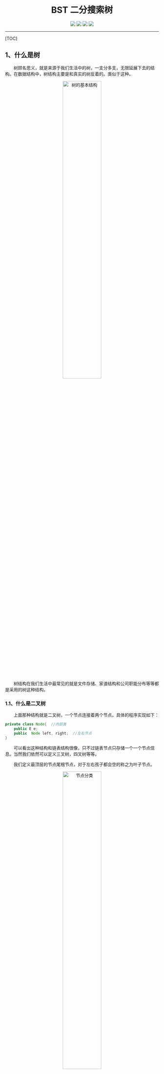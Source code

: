 <h1 align=center>BST 二分搜索树</h1>
<div align="center">
<image src="https://img.shields.io/badge/Github-LiYangSir-brightgreen">
<image src="https://img.shields.io/badge/author-teaUrn-green">
<image src="https://img.shields.io/badge/Language-Java-orange">
<image src="https://img.shields.io/badge/Version-1.0-blue">
</div>

------

[TOC]

## 1、什么是树

&emsp;&emsp;树顾名思义，就是来源于我们生活中的树，一支分多支，无限延展下去的结构。在数据结构中，树结构主要是和真实的树反着的。类似于这种。

<div align=center>
<img src=https://markdown-liyang.oss-cn-beijing.aliyuncs.com/%E6%95%B0%E6%8D%AE%E7%BB%93%E6%9E%84%E4%B8%8E%E7%AE%97%E6%B3%95/5.BST%E4%BA%8C%E5%88%86%E6%90%9C%E7%B4%A2%E6%A0%91/%E7%BB%93%E6%9E%84.png width=50% alt=树的基本结构>
</div>

&emsp;&emsp;树结构在我们生活中最常见的就是文件存储、家谱结构和公司职能分布等等都是采用的树这种结构。

### 1.1、什么是二叉树

&emsp;&emsp;上面那种结构就是二叉树，一个节点连接着两个节点。具体的程序实现如下：
```java
private class Node{  //内部类
    public E e;
    public  Node left, right;  //左右节点
}
```
&emsp;&emsp;可以看出这种结构和链表结构很像，只不过链表节点只存储一个一个节点信息。当然我们依然可以定义三叉树，四叉树等等。

&emsp;&emsp;我们定义最顶层的节点尾根节点，对于左右孩子都会空的称之为叶子节点。
<div align=center>
<img src= https://markdown-liyang.oss-cn-beijing.aliyuncs.com/%E6%95%B0%E6%8D%AE%E7%BB%93%E6%9E%84%E4%B8%8E%E7%AE%97%E6%B3%95/5.BST%E4%BA%8C%E5%88%86%E6%90%9C%E7%B4%A2%E6%A0%91/%E7%BB%93%E6%9E%842.png width=50% alt=节点分类>
</div>

**注：** **红色**为跟节点，**绿色**为叶子节点，根据结构我们可以看出来二叉树既有天然的递归性。孩子节点依然是一个新的二叉树。这就体现了递归性。

&emsp;&emsp;我们从上面可以看出来二叉树不一定是满的，而且一个节点也是二叉树，NULL也是二叉树。

### 1.2、什么是二分搜索树

&emsp;&emsp;二分搜索树也是一种二叉树，只不过相对于二叉树增加了一些规则。二分搜索树要求。

&emsp;&emsp;规则：**一个节点的元素值必须大于它的左子树所有节点的值小于它的右子树所有节点的值**。

<div align=center>
<img src=https://markdown-liyang.oss-cn-beijing.aliyuncs.com/%E6%95%B0%E6%8D%AE%E7%BB%93%E6%9E%84%E4%B8%8E%E7%AE%97%E6%B3%95/5.BST%E4%BA%8C%E5%88%86%E6%90%9C%E7%B4%A2%E6%A0%91/%E7%BB%93%E6%9E%843.png width=50% alt=二分搜索树>
</div>

&emsp;&emsp;这也就正好验证了搜索这个概念。如果我们想要查找的元素大于该节点，我们就去它的右子树去找，小于就与左子树就找。但是我们需要注意，这里我们只是以数字作为例子，其实这种结构要求我们的节点具有可比较性，也就是自己实现的类对象必须继承Comparable这个类，并重写compareto这个函数。也就是存储的元素必须有可比性。

## 2、二分搜索树的基本函数

&emsp;&emsp;作为一种高级数据结构，它依然避免不了进行增删改查四个操作，下面我们就逐一进行实现。

### 2.1、添加元素

&emsp;&emsp;我们知道二分搜索树的基本规则是**一个节点的元素值必须大于它的左子树所有节点的值小于它的右子树所有节点的值**。我们就是用这条规则进行添加元素。从根节点出发，如果添加的元素大于我们跟节点元素值，我们就去跟节点的右子树继续添加元素，直到待插入节点为NULL，我们就把节点插入该位置。

<div align=center>
<img src=https://markdown-liyang.oss-cn-beijing.aliyuncs.com/%E6%95%B0%E6%8D%AE%E7%BB%93%E6%9E%84%E4%B8%8E%E7%AE%97%E6%B3%95/5.BST%E4%BA%8C%E5%88%86%E6%90%9C%E7%B4%A2%E6%A0%91/%E6%B7%BB%E5%8A%A0%E5%85%83%E7%B4%A0.png width=95% alt=添加元素2，6>
</div>

<div align=center>
<img src=https://markdown-liyang.oss-cn-beijing.aliyuncs.com/%E6%95%B0%E6%8D%AE%E7%BB%93%E6%9E%84%E4%B8%8E%E7%AE%97%E6%B3%95/5.BST%E4%BA%8C%E5%88%86%E6%90%9C%E7%B4%A2%E6%A0%91/%E6%B7%BB%E5%8A%A0%E5%85%83%E7%B4%A02.png width=90% alt=添加元素3>
</div>

**注：** 我们可以看出，我们的二分搜索树不包含重复的元素，如果我们希望包含的重复的元素，我们只需要重新定义规则：**一个节点的元素值必须大于它的左子树所有节点的值小于==等于==它的右子树所有节点的值**。

&emsp;&emsp;对于二分搜索树来说，具有天然的递归性，所以我们就哪递归来实现增加这个操作。
&emsp;&emsp;由于我们递归的思想就是把一个问题分成一节一节去处理，所以我们实现递归的时候需要返回我们处理完的头结点。所以我们引入私有函数，返回添加后的根节点。
**程序实现：**
```java
public void add(E e) {
    root =  add(root, e);
}

private Node add(Node node, E e) {
    // 终止条件
    if (node == null){
        size++;
        return new Node(e);
    }
    // 开始递归
    if (e.compareTo(node.e) < 0)    //去左子树添加元素
        node.left = add(node.left, e); 
    else if (e.compareTo(node.e) > 0)  //去右子树添加元素
        node.right = add(node.right, e);
    return node;
}
```

### 2.2、查询元素
&emsp;&emsp;我们并不先介绍删除操作，因为删除操作最为复杂，我们先介绍查询操作，最后再说删除操作。

#### 2.2.1 contains操作

&emsp;&emsp;contains函数，返回bool判断树结构中是否包含我们待查元素。同添加元素相同，我们需要采用递归的形式查询元素。那么我们就需要新建私有函数来传入我们要查询的节点。

**程序实现：**
```java
public boolean contains(E e) {
    return contains(root, e);
}

private boolean contains(Node node, E e) {
    if (node == null) //递归到底
        return false;

    if (e.compareTo(node.e) < 0)
        return contains(node.left, e);
    else if (e.compareTo(node.e) > 0)
        return contains(node.right, e);
    else  //相同
        return true;
}
```

#### 2.2.2 最大值和最小值函数

&emsp;&emsp;我们根据二叉树的定义我们知道，大树值的元素都是向右子树去添加，同理小数值的元素都是向左子树去添加。所以最大值存在于树的最右边，最小值存在于树的最左边。

**最小值程序实现：**
```java
public void minimum() {
    if (size == 0)
        throw new IllegalArgumentException("BST is empty");
    System.out.println(minimum(root).e);
}

private Node minimum(Node node) {
    if (node.left == null)
        return node;
    return minimum(node.left);
}
```

**最大值程序实现：**
```java
public void maximum() {
    if (size == 0)
        throw new IllegalArgumentException("BST is empty");
    System.out.println(maximum(root).e);
}

private Node maximum(Node node) {
    if (node.right == null)
        return node;
    return minimum(node.right);
}
```

### 2.3、改变元素

&emsp;&emsp;改变元素同查询元素相同，找到元素后修改后即可。仿照查询元素的程序就可以实现改变元素的函数

**程序实现：**
```java
public void set(E e) {
    set(root, e);
}

private void set(Node node, E e) {
    if (node == null) //递归到底
        return;

    if (e.compareTo(node.e) < 0)
        set(node.left, e);
    else if (e.compareTo(node.e) > 0)
        set(node.right, e);
    else  //相同
        node.e = e;
}
```

### 2.4、遍历元素
&emsp;&emsp;树的遍历操作同线性结构的遍历不同，线性结构需要从头遍历到尾，对于树结构来说遍历分为很多种情况。
1. 前序遍历
2. 中序遍历
3. 后续遍历
4. 层序遍历
   
&emsp;&emsp;1-3 遍历为深度优先的算法，而层序遍历为广度优先的算法，下面我们逐个进行说明。所谓的前中后指的就是啥时候访问节点信息。在左子树前面，在左子树和右子树中间，还是在右子树后面。

#### 2.4.1 前序遍历

&emsp;&emsp;前序遍历的主要思想就是先访问这个元素，然后再对它的左右子树分别进行前序遍历操作。
<div align=center>
<img src=https://markdown-liyang.oss-cn-beijing.aliyuncs.com/%E6%95%B0%E6%8D%AE%E7%BB%93%E6%9E%84%E4%B8%8E%E7%AE%97%E6%B3%95/5.BST%E4%BA%8C%E5%88%86%E6%90%9C%E7%B4%A2%E6%A0%91/%E5%89%8D%E5%BA%8F%E9%81%8D%E5%8E%86.png width=75% alt=前序遍历>
</div>

根据图我们可以得出前序遍历的**顺序**如下：

1. 访问元素5，然后按照红色箭头，对左子树（绿色）进行前序遍历；
2. 访问元素2，然后按照红色箭头遍历左右子树，由于左右子树均为叶子节点，所以遍历结果为2-1-4；
3. 返回去遍历根节点的右子树（黄色），按照红色箭头，顺序为8-6-9；
4. 最终遍历的结果是：5-2-1-4-8-6-9；

**程序实现：**

```java
/**  前序遍历  **/
public void preOrder(){
    preOrder(root);
}

private void preOrder(Node node) {
    if (node == null)
        return;
    System.out.println(node.e);  // 先访问节点信息
    preOrder(node.left);  //前序遍历左子树
    preOrder(node.right);  //前序遍历右子树
}
```
#### 2.4.2 中序遍历
&emsp;&emsp;中序遍历和前序遍历类似，中序遍历就是将访问元素的环节放在了中间，先遍历其左子树，然后访问其节点元素，最后遍历其右子树。

<div align=center>
<img src=https://markdown-liyang.oss-cn-beijing.aliyuncs.com/%E6%95%B0%E6%8D%AE%E7%BB%93%E6%9E%84%E4%B8%8E%E7%AE%97%E6%B3%95/5.BST%E4%BA%8C%E5%88%86%E6%90%9C%E7%B4%A2%E6%A0%91/%E4%B8%AD%E5%BA%8F%E9%81%8D%E5%8E%86.png width=75% alt=中序遍历>
</div>

根据图我们可以得出中序遍历的**顺序**如下：

1. 先前序遍历根节点的左子树，按照红色箭头的方向，结果为1-2-4；
2. 访问该元素，结果为 5；
3. 最后遍历右子树，结果为6-8-9；
4. 最后的结果为1-2-4-5-6-8-9；
   
&emsp;&emsp;我们不难发现中序遍历的特点就是**具有顺序性**，本次中序遍历是**从小到大**，如果先遍历右子树，最后遍历左子树，结果就为**从大到小**排列。

**程序实现：**

```java
public void inOrder() {
    inOrder(root);
}
private void inOrder(Node node) {
    if (node == null)
        return;
    inOrder(node.left);
    System.out.println(node.e);  // 在中间访问节点信息
    inOrder(node.right);
}
```

#### 2.4.3 后序遍历
&emsp;&emsp;有了前面两个基础，后序遍历就比较简单了，就是最后再访问元素，先遍历左子树，后遍历右子树，最后访问该节点信息。

<div align=center>
<img src=https://markdown-liyang.oss-cn-beijing.aliyuncs.com/%E6%95%B0%E6%8D%AE%E7%BB%93%E6%9E%84%E4%B8%8E%E7%AE%97%E6%B3%95/5.BST%E4%BA%8C%E5%88%86%E6%90%9C%E7%B4%A2%E6%A0%91/%E5%90%8E%E5%BA%8F%E9%81%8D%E5%8E%86.png width=75% alt=后序遍历>
</div>

根据图我们可以得出后序遍历的**顺序**如下：
1. 先后序遍历左子树，结果为：1-4-2；
2. 再后序遍历右子树，结果为：6-9-8；
3. 最后访问节点信息，结果为5；
4. 最终结果为1-4-2-6-9-8-5；

**程序实现：**

```java
public void lastOrder() {
    lastOrder(root);
}

private void lastOrder(Node node) {
    if (node == null)
        return;
    lastOrder(node.left);
    lastOrder(node.right);
    System.out.println(node.e);  //最后访问节点信息
}
```

#### 2.4.4 层序遍历

&emsp;&emsp;层序遍历和前面的不同，层序遍历是广度优先的算法。也就是一层一层的访问。将某一个深度的信息全部访问完，在访问下一深度节点信息。这里就会用到我们之前讲的**队列**的数据结构。

&emsp;&emsp;核心思想就是：**入队的元素是将要出队的左右节点的元素**

&emsp;&emsp;针对前面所展示的二分搜索树，层序遍历我们用图来表示就是：

<div align=center>
<img src=https://markdown-liyang.oss-cn-beijing.aliyuncs.com/%E6%95%B0%E6%8D%AE%E7%BB%93%E6%9E%84%E4%B8%8E%E7%AE%97%E6%B3%95/5.BST%E4%BA%8C%E5%88%86%E6%90%9C%E7%B4%A2%E6%A0%91/%E5%B1%82%E5%BA%8F%E9%81%8D%E5%8E%86.png width=90% alt=层序遍历>
</div>

**步骤：**
1. 先放入根节点；
2. 出队队首的元素，同时入队根节点的左右节点；
3. 开始循环，没出队一个元素，就要将他的孩子节点入队，如果没有则不入，直到队列中的元素为空；
4. 最后我们输出的就是：5-2-8-1-4-6-9。
   
**程序实现：**

```java
public void levelOrder() {
    Queue<Node> q = new LinkedList<>();
    q.add(root);    //先放入根节点
    while (!q.isEmpty()) {  //循环知道队列元素为空
        Node cur = q.remove();    //出队队首元素
        System.out.println(cur.e);
        if (cur.left != null)   //同时入队刚出队元素的左右节点
            q.add(cur.left);
        if (cur.right != null)
            q.add(cur.right);
    }
}
```

### 2.5、删除元素

&emsp;&emsp;删除元素是最难的一个操作，我们不从删除任意元素开始，我们先从删除最大值和最小值入手，一步步深入了解删除操作

#### 2.5.1 删除最小值元素

&emsp;&emsp;我们在查询元素那一节中提到，最小值存在于BST的最左边。这里又得分情况。最左边的元素存在的状态分为两种。
1. 若是叶子节点，直接删除该元素即可；
2. 若无左孩子节点，右孩子节点顶替待删除节点。

**删除元素-叶子节点：**
<div align=center>
<img src=https://markdown-liyang.oss-cn-beijing.aliyuncs.com/%E6%95%B0%E6%8D%AE%E7%BB%93%E6%9E%84%E4%B8%8E%E7%AE%97%E6%B3%95/5.BST%E4%BA%8C%E5%88%86%E6%90%9C%E7%B4%A2%E6%A0%91/%E5%88%A0%E9%99%A4%E5%85%83%E7%B4%A0-%E6%97%A0%E5%8F%B3%E5%AD%A9%E5%AD%90.png width=80% alt=删除元素-叶子节点>
</div>
<br/>

**删除元素-无左孩子：**
<div align=center>
<img src=https://markdown-liyang.oss-cn-beijing.aliyuncs.com/%E6%95%B0%E6%8D%AE%E7%BB%93%E6%9E%84%E4%B8%8E%E7%AE%97%E6%B3%95/5.BST%E4%BA%8C%E5%88%86%E6%90%9C%E7%B4%A2%E6%A0%91/%E5%88%A0%E9%99%A4%E5%85%83%E7%B4%A0-%E6%9C%89%E5%8F%B3%E5%AD%A9%E5%AD%90.png width=80% alt=删除元素-无左孩子节点>
</div>

&emsp;&emsp;程序实现中，主要就是对两种情况进行分析。实际上，我们发现两者情况均是无左孩子节点（必然），所以最底的情况就是到达了最靠左的位置（左孩子为null），然后返回删除节点的全部右子树。第一种情况返回null，也就删除最小值。第二中情况也就是代替原来的位置。

**程序实现：**
```java
public void removeMinimum() {
    if (size == 0)
        throw new IllegalArgumentException("BST is empty");
    removeMinimum(root);
}

private Node removeMinimum(Node node) {
    if (node.left == null) {  // 到达最小值的节点
        Node rightNode = node.right;
        node.right = null;
        size--;
        return rightNode;
    }
    node.left = removeMinimum(node.left);
    return node;
}
````

#### 2.5.2 删除最大值元素

&emsp;&emsp;有了前面的删除最小值元素的概念，删除最大值就是向右走到底，删除最大值元素也分为两种，只不过方向相反而已。根据上面的程序我们就可以仿制删除最大值元素。

**程序实现：**

```java
public void removeMaximum() {
    if (size == 0)
        throw new IllegalArgumentException("BST is empty");
    removeMaximum(root);
}

private Node removeMaximum(Node node) {
    if (node.right == null) {        //到达最大值的节点
        Node leftNode = node.left;
        node.left = null;
        size--;
        return leftNode;
    }
    node.right = removeMaximum(node.right);
    return node;
}
```

#### 2.5.3 删除任意元素

&emsp;&emsp;删除元素就没有像其他操作那么简单了。这里呢我们引入一个方法，这是方法是在1962年 Hibbard 提出来的。下面我们用实例进行演示。

<div align=center>
<img src=https://markdown-liyang.oss-cn-beijing.aliyuncs.com/%E6%95%B0%E6%8D%AE%E7%BB%93%E6%9E%84%E4%B8%8E%E7%AE%97%E6%B3%95/5.BST%E4%BA%8C%E5%88%86%E6%90%9C%E7%B4%A2%E6%A0%91/%E7%BB%93%E6%9E%843.png width=50% alt=二分搜索树>
</div>

&emsp;&emsp;对于这个树结构，我们以最难的节点进行删除，也就是根节点进行删除，删除的步骤如下：

1. 找到一个节点来代替根节点，这里我们选择待删除节点5的**后继**。**后继**：就是该节点右子树中离节点大小最近的节点，也就是右子树中的最小值节点。这里指的就是节点6。
2. 找到了该节点6，就需要将原树中的节点6删除。这样6就从树结构中脱离出来。
3. 将节点6的右子树指向节点8,节点6的左子树指向节点2。
这样就将节点5的后继节点6代替了节点5。完成了删除操作

**程序实现：**

```java
public void remove(E e) {
    root = remove(root, e);
}

private Node remove(Node node, E e) {
    if (node == null)
        return null;

    if (e.compareTo(node.e) < 0) {   //找到待删除的节点
        node.left = remove(node.left, e);
        return node;
    } else if (e.compareTo(node.e) > 0) {
        node.right = remove(node.right, e);
        return node;
    } else {                        //找到了待删除节点
        if (node.left == null) {   //单方向形式的和删除最大值和最小值类似
            Node rightNode = node.right;
            node.right = null;
            size--;
            return rightNode;
        }
        if (node.right == null) {
            Node leftNode = node.left;
            node.left = null;
            size--;
            return leftNode;
        }     // 最复杂的情况，利用到后继
        Node successor = minimum(node.right);  //找到后继的节点
        successor.right = removeMinimum(node.right); // 已经队size进行了自减操作
        successor.left = node.left;
        node.left = node.right = null;
        return successor;
    }
}
```
## 3、时间复杂度分析
&emsp;&emsp;这里并没有做时间复杂度分析，是因为这个树结构并不完美，有可能退化成链表这种数据结构。大家可以想一想，add(1),add(2),add(4),add(5)。当我以顺序的方式增加元素的时候，会发现树结构退化成了链表。

<div align=center>
<img src=https://markdown-liyang.oss-cn-beijing.aliyuncs.com/%E6%95%B0%E6%8D%AE%E7%BB%93%E6%9E%84%E4%B8%8E%E7%AE%97%E6%B3%95/5.BST%E4%BA%8C%E5%88%86%E6%90%9C%E7%B4%A2%E6%A0%91/%E9%80%80%E5%8C%96.png width=40% alt=退化成链表>
</div>

&emsp;&emsp;对于一般性的树结构，我们可以发现，我们查找一个元素并不需要遍历整个树结构，时间只取决于树的高度，树的高度越低速度越快。
对于一个满的二叉树来说，假设树的高度为M，那么整个树结构的元素个数为2^M - 1;也就是 ![](https://markdown-liyang.oss-cn-beijing.aliyuncs.com/%E6%95%B0%E6%8D%AE%E7%BB%93%E6%9E%84%E4%B8%8E%E7%AE%97%E6%B3%95/5.BST%E4%BA%8C%E5%88%86%E6%90%9C%E7%B4%A2%E6%A0%91/CodeCogsEqn%20(3).gif) 。做近似的话就是![](https://markdown-liyang.oss-cn-beijing.aliyuncs.com/%E6%95%B0%E6%8D%AE%E7%BB%93%E6%9E%84%E4%B8%8E%E7%AE%97%E6%B3%95/5.BST%E4%BA%8C%E5%88%86%E6%90%9C%E7%B4%A2%E6%A0%91/CodeCogsEqn%20(2).gif)。则
<div align=center><b>M = log(N)</b></div>
&emsp;&emsp;时间复杂度相对于O(N)来说，提升巨大。尤其针对大数据而言。
举一个例子：

假设N = 1000000 ；M = log(N) =  20，也就是提升了50000倍，随着数据量的提升，效果会更加明显.这也就体现了在大数据的情况下，树结构的优势。

------

## 最后

更多精彩内容，大家可以转到我的主页：[曲怪曲怪的主页](http://quguai.cn:8090/)

或者关注我的微信公众号：**TeaUrn**

或者扫描下方二维码进行关注。里面有惊喜等你哦。

**源码地址**：可在公众号内回复 **数据结构与算法源码** 即可获得。

<img src="https://markdown-liyang.oss-cn-beijing.aliyuncs.com/%E5%85%AC%E4%BC%97%E5%8F%B7%E4%BA%8C%E7%BB%B4%E7%A0%81.jpg" width=40%>